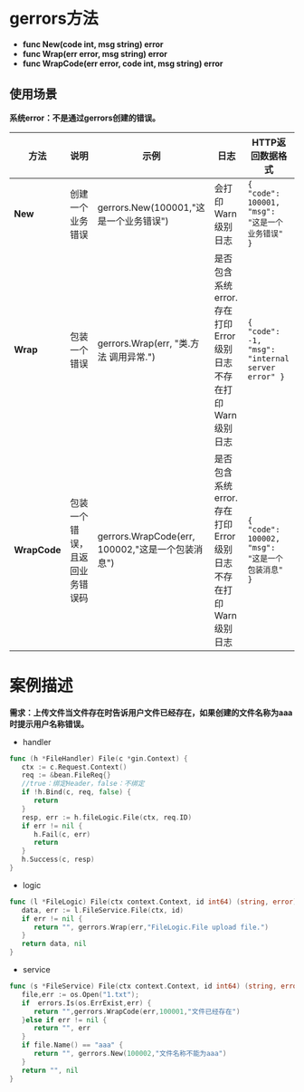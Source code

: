 # gerrors方法

- **func New(code int, msg string) error**
- **func Wrap(err error, msg string) error**
- **func WrapCode(err error, code int, msg string) error**

## 使用场景

**系统error：不是通过gerrors创建的错误。**

| **方法**     | **说明**                       | **示例**                                         | **日志**                                                     | **HTTP返回数据格式**                                   |
| ------------ | ------------------------------ | ------------------------------------------------ | ------------------------------------------------------------ | ------------------------------------------------------ |
| **New**      | 创建一个业务错误               | gerrors.New(100001,"这是一个业务错误")           | 会打印Warn级别日志                                           | `{    "code": 100001,    "msg": "这是一个业务错误" }`  |
| **Wrap**     | 包装一个错误                   | gerrors.Wrap(err, "类.方法 调用异常.")           | 是否包含系统error.存在打印Error级别日志不存在打印Warn级别日志 | `{    "code": -1,    "msg": "internal server error" }` |
| **WrapCode** | 包装一个错误，且返回业务错误码 | gerrors.WrapCode(err, 100002,"这是一个包装消息") | 是否包含系统error.存在打印Error级别日志不存在打印Warn级别日志 | `{    "code": 100002,    "msg": "这是一个包装消息" }`  |

# **案例描述**

**需求：上传文件当文件存在时告诉用户文件已经存在，如果创建的文件名称为aaa时提示用户名称错误。**

- handler

```go
func (h *FileHandler) File(c *gin.Context) {
   ctx := c.Request.Context()
   req := &bean.FileReq{}
   //true：绑定Header，false：不绑定
   if !h.Bind(c, req, false) {
      return
   }
   resp, err := h.fileLogic.File(ctx, req.ID)
   if err != nil {
      h.Fail(c, err)
      return
   }
   h.Success(c, resp)
}
```

- logic

```go
func (l *FileLogic) File(ctx context.Context, id int64) (string, error) {
   data, err := l.FileService.File(ctx, id)
   if err != nil {
      return "", gerrors.Wrap(err,"FileLogic.File upload file.")
   }
   return data, nil
}
```

- service

```go
func (s *FileService) File(ctx context.Context, id int64) (string, error) {
   file,err := os.Open("1.txt");
   if  errors.Is(os.ErrExist,err) {
      return "",gerrors.WrapCode(err,100001,"文件已经存在")
   }else if err != nil {
      return "", err
   }
   if file.Name() == "aaa" {
      return "", gerrors.New(100002,"文件名称不能为aaa")
   }
   return "", nil
}
```
